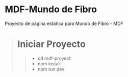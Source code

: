 # MDF-Mundo de Fibro
Proyecto de página estática para Mundo de Fibro - MDF
> # Iniciar Proyecto
> > - cd mdf-proyect
> > - npm install
> > - npm run dev
